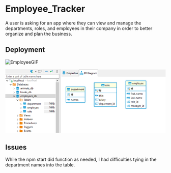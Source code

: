 # Employee_Tracker

A user is asking for an app where they can view and manage the departments, roles, and employees in their company in order to better organize and plan the business.

## Deployment

![EmployeeGIF](https://github.com/Boaardz56/Employee_Tracker/blob/master/Assets/Updated%20GIF.gif)

![DBeaverView](https://github.com/Boaardz56/Employee_Tracker/blob/master/Assets/DbeaverView.png)

## Issues

While the npm start did function as needed, I had difficulties tying in the department names into the table. 